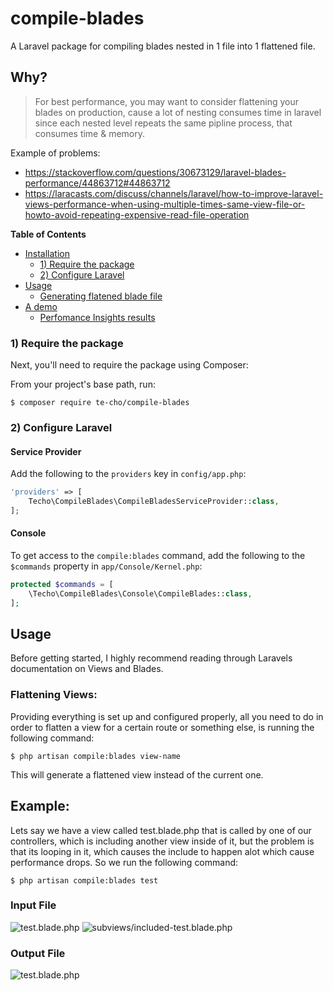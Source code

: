 # compile-blades 

A Laravel package for compiling blades nested in 1 file into 1 flattened file.

 
## Why?

> For best performance, you may want to consider flattening your blades on production, cause a lot of nesting consumes time in laravel
> since each nested level repeats the same pipline process, that consumes time & memory.

Example of problems:
- https://stackoverflow.com/questions/30673129/laravel-blades-performance/44863712#44863712
- https://laracasts.com/discuss/channels/laravel/how-to-improve-laravel-views-performance-when-using-multiple-times-same-view-file-or-howto-avoid-repeating-expensive-read-file-operation


**Table of Contents**

- [Installation](#installation)
    - [1) Require the package](#2-require-the-package)
    - [2) Configure Laravel](#3-configure-laravel)
- [Usage](#usage)
    - [Generating flatened blade file](#generating-flattened-blade)
- [A demo](#a-demo)
    - [Perfomance Insights results](#profiler-resutls)


### 1) Require the package

Next, you'll need to require the package using Composer:

From your project's base path, run:

    $ composer require te-cho/compile-blades

### 2) Configure Laravel

#### Service Provider

Add the following to the `providers` key in `config/app.php`:

``` php
'providers' => [
    Techo\CompileBlades\CompileBladesServiceProvider::class,
];
```

#### Console

To get access to the `compile:blades` command, add the following to the `$commands` property in `app/Console/Kernel.php`:

``` php
protected $commands = [
    \Techo\CompileBlades\Console\CompileBlades::class,
];
```

## Usage

Before getting started, I highly recommend reading through Laravels documentation on Views and Blades.

### Flattening Views:

Providing everything is set up and configured properly, all you need to do in order to flatten a view for a certain route or something else, is running the following command:

    $ php artisan compile:blades view-name

This will generate a flattened view instead of the current one.


## Example: 
Lets say we have a view called test.blade.php that is called by one of our controllers, which is including another view
inside of it, but the problem is that its looping in it, which causes the include to happen alot which cause performance drops.
So we run the following command:

    $ php artisan compile:blades test

### Input File
![test.blade.php](https://goo.gl/hwNSCc)
![subviews/included-test.blade.php](https://goo.gl/jkoseH)

### Output File
![test.blade.php](https://goo.gl/PGRkJk)
